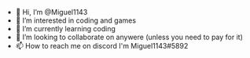 - 👋 Hi, I’m @Miguel1143
- 👀 I’m interested in coding and games
- 🌱 I’m currently learning coding
- 💞️ I’m looking to collaborate on anywere (unless you need to pay for it)
- 📫 How to reach me on discord I'm Miguel1143#5892

<!---
Miguel1143/Miguel1143 is a ✨ special ✨ repository because its `README.md` (this file) appears on your GitHub profile.
You can click the Preview link to take a look at your changes.
--->
